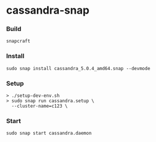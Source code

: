 # cassandra-snap

### Build
`snapcraft`

### Install
`sudo snap install cassandra_5.0.4_amd64.snap --devmode`

### Setup
```
> ./setup-dev-env.sh
> sudo snap run cassandra.setup \
  --cluster-name=c123 \

```

### Start
`sudo snap start cassandra.daemon`

